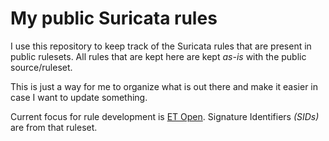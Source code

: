 # My public Suricata rules 

I use this repository to keep track of the Suricata rules that are present in public rulesets. All rules that are kept here are kept *as-is* with the public source/ruleset. 

This is just a way for me to organize what is out there and make it easier in case I want to update something. 

Current focus for rule development is [ET Open](https://rules.emergingthreats.net/open/). Signature Identifiers *(SIDs)* are from that ruleset.
